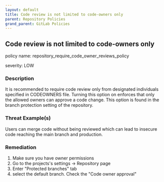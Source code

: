 ```yaml
---
layout: default
title: Code review is not limited to code-owners only
parent: Repository Policies
grand_parent: GitLab Policies
---
```



## Code review is not limited to code-owners only
policy name: repository_require_code_owner_reviews_policy

severity: LOW

### Description
It is recommended to require code review only from designated individuals specified in CODEOWNERS file. Turning this option on enforces that only the allowed owners can approve a code change. This option is found in the branch protection setting of the repository.

### Threat Example(s)
Users can merge code without being reviewed which can lead to insecure code reaching the main branch and production.



### Remediation
1. Make sure you have owner permissions
2. Go to the projects's settings -> Repository page
3. Enter "Protected branches" tab
4. select the default branch. Check the "Code owner approval"



